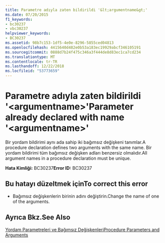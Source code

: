 ```yaml
---
title: Parametre adıyla zaten bildirildi '&lt;argumentname&gt;'
ms.date: 07/20/2015
f1_keywords:
- bc30237
- vbc30237
helpviewer_keywords:
- BC30237
ms.assetid: 98b7c153-1df5-4e0e-8296-5855ced04813
ms.openlocfilehash: 4415640d482e0b53a183ec19929abcf346105191
ms.sourcegitcommit: 0888d7b24f475c346a3f444de8d83ec1ca7cd234
ms.translationtype: MT
ms.contentlocale: tr-TR
ms.lasthandoff: 12/22/2018
ms.locfileid: "53773659"
---
```

# <a name="parameter-already-declared-with-name-ltargumentnamegt"></a><span data-ttu-id="a5c85-102">Parametre adıyla zaten bildirildi '&lt;argumentname&gt;'</span><span class="sxs-lookup"><span data-stu-id="a5c85-102">Parameter already declared with name '&lt;argumentname&gt;'</span></span>
<span data-ttu-id="a5c85-103">Bir yordam bildirimi aynı ada sahip iki bağımsız değişkeni tanımlar.</span><span class="sxs-lookup"><span data-stu-id="a5c85-103">A procedure declaration defines two arguments with the same name.</span></span> <span data-ttu-id="a5c85-104">Bir yordam bildirimi tüm bağımsız değişken adları benzersiz olmalıdır.</span><span class="sxs-lookup"><span data-stu-id="a5c85-104">All argument names in a procedure declaration must be unique.</span></span>  
  
 <span data-ttu-id="a5c85-105">**Hata Kimliği:** BC30237</span><span class="sxs-lookup"><span data-stu-id="a5c85-105">**Error ID:** BC30237</span></span>  
  
## <a name="to-correct-this-error"></a><span data-ttu-id="a5c85-106">Bu hatayı düzeltmek için</span><span class="sxs-lookup"><span data-stu-id="a5c85-106">To correct this error</span></span>  
  
-   <span data-ttu-id="a5c85-107">Bağımsız değişkenlerin birinin adını değiştirin.</span><span class="sxs-lookup"><span data-stu-id="a5c85-107">Change the name of one of the arguments.</span></span>  
  
## <a name="see-also"></a><span data-ttu-id="a5c85-108">Ayrıca Bkz.</span><span class="sxs-lookup"><span data-stu-id="a5c85-108">See Also</span></span>  
 [<span data-ttu-id="a5c85-109">Yordam Parametreleri ve Bağımsız Değişkenleri</span><span class="sxs-lookup"><span data-stu-id="a5c85-109">Procedure Parameters and Arguments</span></span>](../../visual-basic/programming-guide/language-features/procedures/procedure-parameters-and-arguments.md)  

